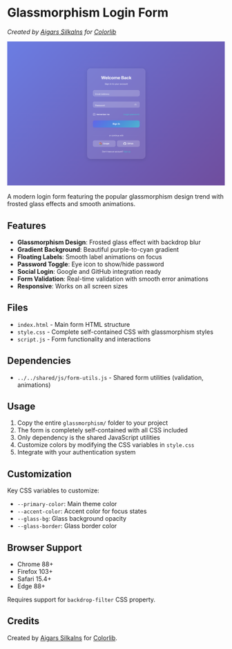 # Glassmorphism Login Form

*Created by [Aigars Silkalns](https://github.com/puikinsh/) for [Colorlib](https://colorlib.com)*

![Glassmorphism Login Form Preview](../../assets/screenshots/glassmorphism.png)

A modern login form featuring the popular glassmorphism design trend with frosted glass effects and smooth animations.

## Features

- **Glassmorphism Design**: Frosted glass effect with backdrop blur
- **Gradient Background**: Beautiful purple-to-cyan gradient
- **Floating Labels**: Smooth label animations on focus
- **Password Toggle**: Eye icon to show/hide password
- **Social Login**: Google and GitHub integration ready
- **Form Validation**: Real-time validation with smooth error animations
- **Responsive**: Works on all screen sizes

## Files

- `index.html` - Main form HTML structure
- `style.css` - Complete self-contained CSS with glassmorphism styles
- `script.js` - Form functionality and interactions

## Dependencies

- `../../shared/js/form-utils.js` - Shared form utilities (validation, animations)

## Usage

1. Copy the entire `glassmorphism/` folder to your project
2. The form is completely self-contained with all CSS included
3. Only dependency is the shared JavaScript utilities
4. Customize colors by modifying the CSS variables in `style.css`
5. Integrate with your authentication system

## Customization

Key CSS variables to customize:
- `--primary-color`: Main theme color
- `--accent-color`: Accent color for focus states
- `--glass-bg`: Glass background opacity
- `--glass-border`: Glass border color

## Browser Support

- Chrome 88+
- Firefox 103+ 
- Safari 15.4+
- Edge 88+

Requires support for `backdrop-filter` CSS property.

## Credits

Created by [Aigars Silkalns](https://github.com/puikinsh/) for [Colorlib](https://colorlib.com).